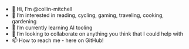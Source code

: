 - 👋 Hi, I’m @collin-mitchell
- 👀 I’m interested in reading, cycling, gaming, traveling, cooking, gardening
- 🌱 I’m currently learning AI tooling
- 💞️ I’m looking to collaborate on anything you think that I could help with
- 📫 How to reach me - here on GitHub!

<!---
collin-mitchell/collin-mitchell is a ✨ special ✨ repository because its `README.md` (this file) appears on your GitHub profile.
You can click the Preview link to take a look at your changes.
--->
